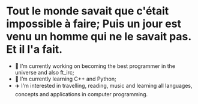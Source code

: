 # Tout le monde savait que c'était impossible à faire; Puis un jour est venu un homme qui ne le savait pas. Et il l'a fait.

- 🔭 I’m currently working on becoming the best programmer in the universe and also ft_irc;
- 🌱 I’m currently learning C++ and Python;
- ✈️ I'm interested in travelling, reading, music and learning all languages, concepts and applications in computer programming.

<!--
**atchoglogilbert/atchoglogilbert** is a ✨ _special_ ✨ repository because its `README.md` (this file) appears on your GitHub profile.

Here are some ideas to get you started:

- 👯 I’m looking to collaborate on ...
- 🤔 I’m looking for help with ...
- 💬 Ask me about ...
- 📫 How to reach me: ...
- 😄 Pronouns: ...
-->
